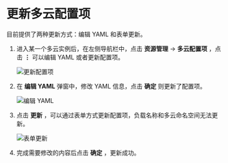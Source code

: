 # 更新多云配置项

目前提供了两种更新方式：编辑 YAML 和表单更新。

1. 进入某一个多云实例后，在左侧导航栏中，点击 __资源管理__ -> __多云配置项__ ，点击 __⋮__ 可以编辑 YAML 或者更新配置项。

    ![更新配置项](https://docs.daocloud.io/daocloud-docs-images/docs/kairship/images/up-configmap01.png)

2. 在 __编辑 YAML__ 弹窗中，修改 YAML 信息，点击 __确定__ 则更新了配置项。

    ![编辑 YAML](https://docs.daocloud.io/daocloud-docs-images/docs/kairship/images/up-configmap02.png)

3. 点击 __更新__ ，可以通过表单方式更新配置项，负载名称和多云命名空间无法更新。

    ![表单更新](https://docs.daocloud.io/daocloud-docs-images/docs/kairship/images/up-configmap03.png)

4. 完成需要修改的内容后点击 __确定__ ，更新成功。
